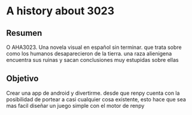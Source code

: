 # A history about 3023

## Resumen
O AHA3023. Una novela visual en español sin terminar. que trata sobre como los humanos desaparecieron de la tierra. una raza alienigena encuentra sus ruinas y sacan conclusiones muy estupidas sobre ellas

## Objetivo
Crear una app de android y divertirme. desde que renpy cuenta con la posibilidad de portear a casi cualquier cosa existente, esto hace que sea mas facil diseñar un juego simple con el motor de renpy

